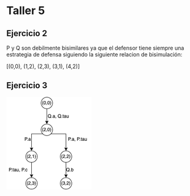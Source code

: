 # Taller 5 


## Ejercicio 2

P y Q son debilmente bisimilares ya que el defensor tiene siempre una estrategia de defensa siguiendo la siguiente relacion de bisimulación:

[(0,0), (1,2), (2,3), (3,1), (4,2)]

## Ejercicio 3

![Arbol ejercicio 3](./taller5-ejercicio3.png)